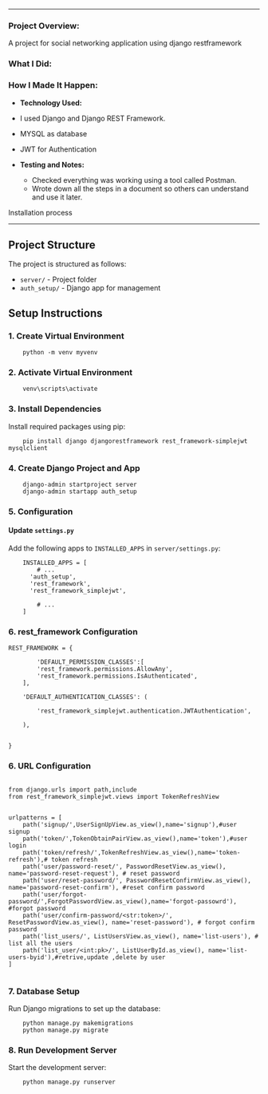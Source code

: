 
---

### Project Overview:

A project for social networking application using django restframework

### What I Did:
 
### How I Made It Happen:

- **Technology Used:**
- I used Django and Django REST Framework.
- MYSQL as database
- JWT for Authentication
  
- **Testing and Notes:**
   - Checked everything was working using a tool called Postman.
   - Wrote down all the steps in a document so others can understand and use it later.


Installation process 



---

## Project Structure

The project is structured as follows:

- `server/` - Project folder
- `auth_setup/` - Django app for management


## Setup Instructions

### 1. Create Virtual Environment

```
    python -m venv myvenv
```

### 2. Activate Virtual Environment

```
    venv\scripts\activate
```

### 3. Install Dependencies

Install required packages using pip:

```
    pip install django djangorestframework rest_framework-simplejwt mysqlclient
```

### 4. Create Django Project and App

```
    django-admin startproject server
    django-admin startapp auth_setup
```

### 5. Configuration

#### Update `settings.py`

Add the following apps to `INSTALLED_APPS` in `server/settings.py`:

```
    INSTALLED_APPS = [
        # ...
      'auth_setup',
      'rest_framework',
      'rest_framework_simplejwt',
      
        # ...
    ]
```

### 6. rest_framework Configuration
```
REST_FRAMEWORK = {

        'DEFAULT_PERMISSION_CLASSES':[
        'rest_framework.permissions.AllowAny',
        'rest_framework.permissions.IsAuthenticated',
    ],
 
    'DEFAULT_AUTHENTICATION_CLASSES': (
    
        'rest_framework_simplejwt.authentication.JWTAuthentication',

    ),

    
}
```
### 6. URL Configuration
```

from django.urls import path,include
from rest_framework_simplejwt.views import TokenRefreshView


urlpatterns = [
    path('signup/',UserSignUpView.as_view(),name='signup'),#user signup
    path('token/',TokenObtainPairView.as_view(),name='token'),#user login
    path('token/refresh/',TokenRefreshView.as_view(),name='token-refresh'),# token refresh
    path('user/password-reset/', PasswordResetView.as_view(), name='password-reset-request'), # reset password
    path('user/reset-password/', PasswordResetConfirmView.as_view(), name='password-reset-confirm'), #reset confirm password
    path('user/forgot-password/',ForgotPasswordView.as_view(),name='forgot-passowrd'), #forgot password
    path('user/confirm-password/<str:token>/', ResetPasswordView.as_view(), name='reset-password'), # forgot confirm password
    path('list_users/', ListUsersView.as_view(), name='list-users'), # list all the users
    path('list_user/<int:pk>/', ListUserById.as_view(), name='list-users-byid'),#retrive,update ,delete by user
]


```

### 7. Database Setup

Run Django migrations to set up the database:

```
    python manage.py makemigrations
    python manage.py migrate
```


### 8. Run Development Server

Start the development server:

```
    python manage.py runserver
```



